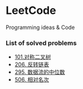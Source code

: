 # LeetCode
Programming ideas &amp; Code
### List of solved problems
- [101.对称二叉树](src/Solution_101.java)
- [206. 反转链表](src/Solution_206.java)
- [295. 数据流的中位数](src/Solution_295.java)
- [506. 相对名次](src/Solution_506.java)

